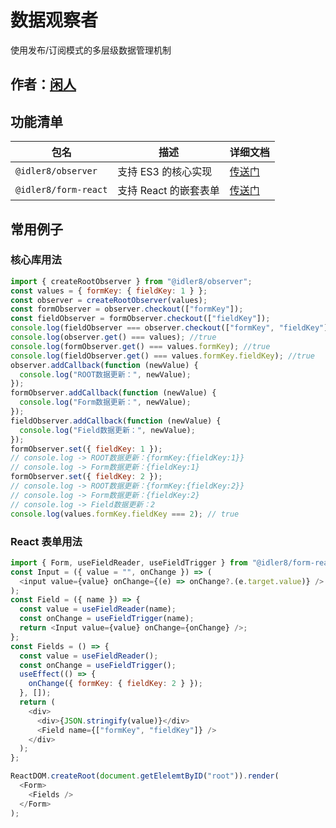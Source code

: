 # 数据观察者

使用发布/订阅模式的多层级数据管理机制

## 作者：[闲人](https://github.com/idler8)

## 功能清单

| 包名                 | 描述                  | 详细文档                                  |
| -------------------- | --------------------- | ----------------------------------------- |
| `@idler8/observer`   | 支持 ES3 的核心实现   | [传送门](./packages/core/README.md)       |
| `@idler8/form-react` | 支持 React 的嵌套表单 | [传送门](./packages/form-react/README.md) |

## 常用例子

### 核心库用法

```javascript
import { createRootObserver } from "@idler8/observer";
const values = { formKey: { fieldKey: 1 } };
const observer = createRootObserver(values);
const formObserver = observer.checkout(["formKey"]);
const fieldObserver = formObserver.checkout(["fieldKey"]);
console.log(fieldObserver === observer.checkout(["formKey", "fieldKey"])); // true
console.log(observer.get() === values); //true
console.log(formObserver.get() === values.formKey); //true
console.log(fieldObserver.get() === values.formKey.fieldKey); //true
observer.addCallback(function (newValue) {
  console.log("ROOT数据更新：", newValue);
});
formObserver.addCallback(function (newValue) {
  console.log("Form数据更新：", newValue);
});
fieldObserver.addCallback(function (newValue) {
  console.log("Field数据更新：", newValue);
});
formObserver.set({ fieldKey: 1 });
// console.log -> ROOT数据更新：{formKey:{fieldKey:1}}
// console.log -> Form数据更新：{fieldKey:1}
formObserver.set({ fieldKey: 2 });
// console.log -> ROOT数据更新：{formKey:{fieldKey:2}}
// console.log -> Form数据更新：{fieldKey:2}
// console.log -> Field数据更新：2
console.log(values.formKey.fieldKey === 2); // true
```

### React 表单用法

```javascript
import { Form, useFieldReader, useFieldTrigger } from "@idler8/form-react";
const Input = ({ value = "", onChange }) => (
  <input value={value} onChange={(e) => onChange?.(e.target.value)} />
);
const Field = ({ name }) => {
  const value = useFieldReader(name);
  const onChange = useFieldTrigger(name);
  return <Input value={value} onChange={onChange} />;
};
const Fields = () => {
  const value = useFieldReader();
  const onChange = useFieldTrigger();
  useEffect(() => {
    onChange({ formKey: { fieldKey: 2 } });
  }, []);
  return (
    <div>
      <div>{JSON.stringify(value)}</div>
      <Field name={["formKey", "fieldKey"]} />
    </div>
  );
};

ReactDOM.createRoot(document.getElelemtByID("root")).render(
  <Form>
    <Fields />
  </Form>
);
```
